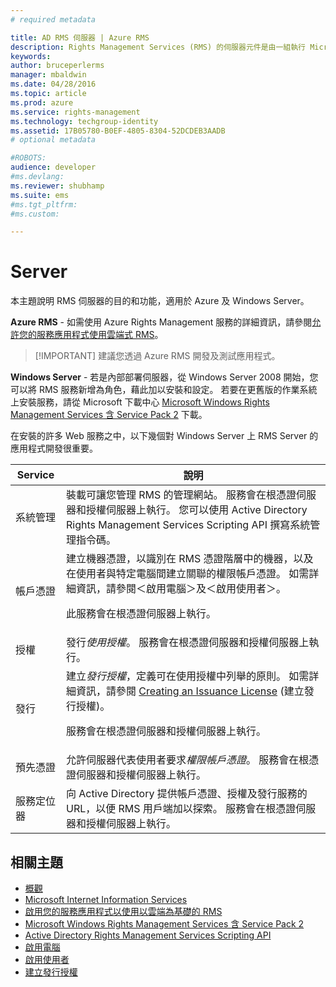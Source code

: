 ```yaml
---
# required metadata

title: AD RMS 伺服器 | Azure RMS
description: Rights Management Services (RMS) 的伺服器元件是由一組執行 Microsoft Internet Information Services 的 Web 服務實作。
keywords:
author: bruceperlerms
manager: mbaldwin
ms.date: 04/28/2016
ms.topic: article
ms.prod: azure
ms.service: rights-management
ms.technology: techgroup-identity
ms.assetid: 17B05780-B0EF-4805-8304-52DCDEB3AADB
# optional metadata

#ROBOTS:
audience: developer
#ms.devlang:
ms.reviewer: shubhamp
ms.suite: ems
#ms.tgt_pltfrm:
#ms.custom:

---
```


# Server

本主題說明 RMS 伺服器的目的和功能，適用於 Azure 及 Windows Server。

**Azure RMS** - 如需使用 Azure Rights Management 服務的詳細資訊，請參閱[允許您的服務應用程式使用雲端式 RMS](how-to-use-file-api-with-aadrm-cloud.md)。

> [!IMPORTANT] 建議您透過 Azure RMS 開發及測試應用程式。

**Windows Server** - 若是內部部署伺服器，從 Windows Server 2008 開始，您可以將 RMS 服務新增為角色，藉此加以安裝和設定。 若要在更舊版的作業系統上安裝服務，請從 Microsoft 下載中心 [Microsoft Windows Rights Management Services 含 Service Pack 2](http://www.microsoft.com/download/en/details.aspx?id=4909) 下載。

在安裝的許多 Web 服務之中，以下幾個對 Windows Server 上 RMS Server 的應用程式開發很重要。

| Service | 說明 |
|---------|-------------|
| 系統管理 | 裝載可讓您管理 RMS 的管理網站。 服務會在根憑證伺服器和授權伺服器上執行。 您可以使用 Active Directory Rights Management Services Scripting API 撰寫系統管理指令碼。|
| 帳戶憑證 |建立機器憑證，以識別在 RMS 憑證階層中的機器，以及在使用者與特定電腦間建立關聯的權限帳戶憑證。 如需詳細資訊，請參閱＜啟用電腦＞及＜啟用使用者＞。<p><p>此服務會在根憑證伺服器上執行。 |
|授權 | 發行*使用授權*。 服務會在根憑證伺服器和授權伺服器上執行。|
|發行 | 建立*發行授權*，定義可在使用授權中列舉的原則。 如需詳細資訊，請參閱 [Creating an Issuance License](https://msdn.microsoft.com/library/Aa362355) (建立發行授權)。<p><p>服務會在根憑證伺服器和授權伺服器上執行。|
|預先憑證 | 允許伺服器代表使用者要求*權限帳戶憑證*。 服務會在根憑證伺服器和授權伺服器上執行。|
|服務定位器 | 向 Active Directory 提供帳戶憑證、授權及發行服務的 URL，以便 RMS 用戶端加以探索。 服務會在根憑證伺服器和授權伺服器上執行。|

## 相關主題 ##
* [概觀](ad-rms-overview.md)
* [Microsoft Internet Information Services](http://www.iis.net/overview)
* [啟用您的服務應用程式以使用以雲端為基礎的 RMS](how-to-use-file-api-with-aadrm-cloud.md)
* [Microsoft Windows Rights Management Services 含 Service Pack 2](http://www.microsoft.com/download/en/details.aspx?id=4909)
* [Active Directory Rights Management Services Scripting API](https://msdn.microsoft.com/library/Bb968797)
* [啟用電腦](https://msdn.microsoft.com/library/Cc530377)
* [啟用使用者](https://msdn.microsoft.com/library/Cc530378)
* [建立發行授權](https://msdn.microsoft.com/library/Aa362355)

 

 


<!--HONumber=Jun16_HO2-->


